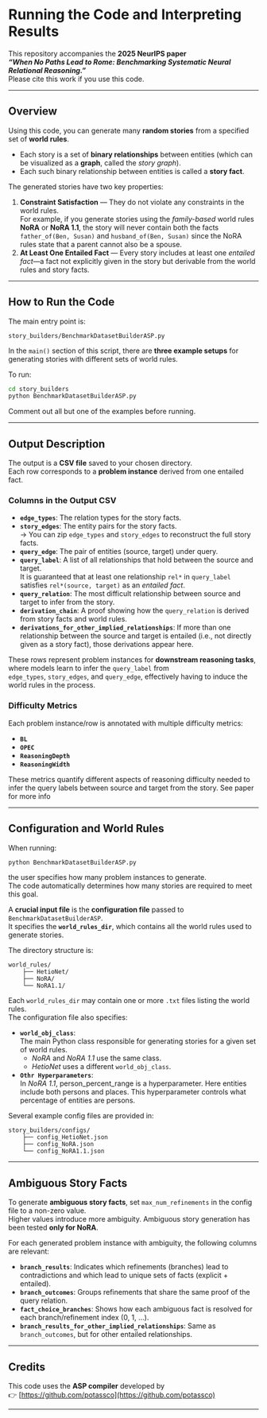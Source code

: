 # Running the Code and Interpreting Results

This repository accompanies the **2025 NeurIPS paper**  
**_“When No Paths Lead to Rome: Benchmarking Systematic Neural Relational Reasoning.”_**  
Please cite this work if you use this code.

---

## Overview

Using this code, you can generate many **random stories** from a specified set of **world rules**.

- Each story is a set of **binary relationships** between entities (which can be visualized as a **graph**, called the *story graph*).
- Each such binary relationship between entities is called a **story fact**.

The generated stories have two key properties:

1. **Constraint Satisfaction** — They do not violate any constraints in the world rules.  
   For example, if you generate stories using the *family-based* world rules **NoRA** or **NoRA 1.1**, the story will never contain both  the facts
   `father_of(Ben, Susan)` and `husband_of(Ben, Susan)` since the NoRA rules state that a parent cannot also be a spouse.
2. **At Least One Entailed Fact** — Every story includes at least one *entailed fact*—a fact not explicitly given in the story but derivable from the world rules and story facts.

---

## How to Run the Code

The main entry point is:

```
story_builders/BenchmarkDatasetBuilderASP.py
```

In the `main()` section of this script, there are **three example setups** for generating stories with different sets of world rules.

To run:

```bash
cd story_builders
python BenchmarkDatasetBuilderASP.py
```

Comment out all but one of the examples before running.

---

## Output Description

The output is a **CSV file** saved to your chosen directory.  
Each row corresponds to a **problem instance** derived from one entailed fact.

### Columns in the Output CSV

- **`edge_types`**: The relation types for the story facts.  
- **`story_edges`**: The entity pairs for the story facts.  
  → You can zip `edge_types` and `story_edges` to reconstruct the full story facts.  
- **`query_edge`**: The pair of entities (source, target) under query.  
- **`query_label`**: A list of all relationships that hold between the source and target.  
  It is guaranteed that at least one relationship `rel*` in `query_label` satisfies `rel*(source, target)` as an *entailed fact*.
- **`query_relation`**: The most difficult relationship between source and target to infer from the story.
- **`derivation_chain`**: A proof showing how the `query_relation` is derived from story facts and world rules.
- **`derivations_for_other_implied_relationships`**: If more than one relationship between the source and target is entailed (i.e., not directly given as a story fact), those derivations appear here.

These rows represent problem instances for  **downstream reasoning tasks**, where models learn to infer the `query_label` from  
`edge_types`, `story_edges`, and `query_edge`, effectively having to induce the world rules in the process.

### Difficulty Metrics

Each problem instance/row is annotated with multiple difficulty metrics:

- **`BL`**
- **`OPEC`**
- **`ReasoningDepth`**
- **`ReasoningWidth`**

These metrics quantify different aspects of reasoning difficulty needed to infer the query labels between source and target from the story. See paper for more info

---

## Configuration and World Rules

When running:

```bash
python BenchmarkDatasetBuilderASP.py
```

the user specifies how many problem instances to generate.  
The code automatically determines how many stories are required to meet this goal.

A **crucial input file** is the **configuration file** passed to `BenchmarkDatasetBuilderASP`.  
It specifies the **`world_rules_dir`**, which contains all the world rules used to generate stories.

The directory structure is:

```
world_rules/
    ├── HetioNet/
    ├── NoRA/
    └── NoRA1.1/
```

Each `world_rules_dir` may contain one or more `.txt` files listing the world rules.  
The configuration file also specifies:

- **`world_obj_class`**:  
  The main Python class responsible for generating stories for a given set of world rules.  
  - *NoRA* and *NoRA 1.1* use the same class.
  - *HetioNet* uses a different `world_obj_class`.
- **`Othr Hyperparameters`**:  
  In *NoRA 1.1*, person_percent_range is a hyperparameter. Here entities include both persons and places. This hyperparameter controls what percentage of entities are persons.

Several example config files are provided in:

```
story_builders/configs/
    ├── config_HetioNet.json
    ├── config_NoRA.json
    └── config_NoRA1.1.json
```

---

## Ambiguous Story Facts

To generate **ambiguous story facts**, set `max_num_refinements` in the config file to a non-zero value.  
Higher values introduce more ambiguity. Ambiguous story generation has been tested **only for NoRA**.

For each generated problem instance with ambiguity, the following columns are relevant:

- **`branch_results`**: Indicates which refinements (branches) lead to contradictions and which lead to unique sets of facts (explicit + entailed).  
- **`branch_outcomes`**: Groups refinements that share the same proof of the query relation.  
- **`fact_choice_branches`**: Shows how each ambiguous fact is resolved for each branch/refinement index (0, 1, …).  
- **`branch_results_for_other_implied_relationships`**: Same as `branch_outcomes`, but for other entailed relationships.

---

## Credits

This code uses the **ASP compiler** developed by  
👉 [https://github.com/potassco](https://github.com/potassco)

---


